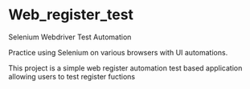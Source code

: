 # Web_register_test

Selenium Webdriver Test Automation

Practice using Selenium on various browsers with UI automations.

This project is a simple web register automation test based application allowing users to test register fuctions
